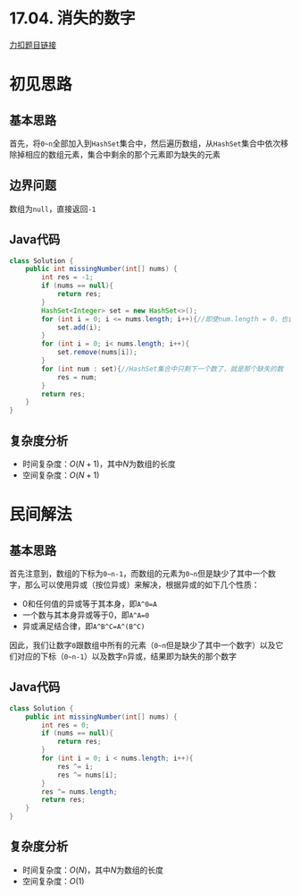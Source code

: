 # 17.04. 消失的数字

[力扣题目链接](https://leetcode-cn.com/problems/missing-number-lcci/)


# 初见思路

## 基本思路
首先，将`0~n`全部加入到`HashSet`集合中，然后遍历数组，从`HashSet`集合中依次移除掉相应的数组元素，集合中剩余的那个元素即为缺失的元素

## 边界问题
数组为`null`，直接返回`-1`

## Java代码
```java
class Solution {
    public int missingNumber(int[] nums) {
        int res = -1;
        if (nums == null){
            return res;
        }
        HashSet<Integer> set = new HashSet<>();
        for (int i = 0; i <= nums.length; i++){//即使num.length = 0，也会加入一个0
            set.add(i);
        }
        for (int i = 0; i< nums.length; i++){
            set.remove(nums[i]);
        }
        for (int num : set){//HashSet集合中只剩下一个数了，就是那个缺失的数
            res = num;
        }
        return res;
    }
}
```

## 复杂度分析
- 时间复杂度：$O(N+1)$，其中$N$为数组的长度
- 空间复杂度：$O(N+1)$

# 民间解法

## 基本思路
首先注意到，数组的下标为`0~n-1`，而数组的元素为`0~n`但是缺少了其中一个数字，那么可以使用异或（按位异或）来解决，根据异或的如下几个性质：
- 0和任何值的异或等于其本身，即`A^0=A`
- 一个数与其本身异或等于0，即`A^A=0`
- 异或满足结合律，即`A^B^C=A^(B^C)`

因此，我们让数字`0`跟数组中所有的元素（`0~n`但是缺少了其中一个数字）以及它们对应的下标（`0~n-1`）以及数字`n`异或，结果即为缺失的那个数字

## Java代码
```java
class Solution {
    public int missingNumber(int[] nums) {
        int res = 0;
        if (nums == null){
            return res;
        }
        for (int i = 0; i < nums.length; i++){
            res ^= i;
            res ^= nums[i];
        }
        res ^= nums.length;
        return res;
    }
}
```

## 复杂度分析
- 时间复杂度：$O(N)$，其中$N$为数组的长度
- 空间复杂度：$O(1)$